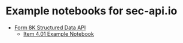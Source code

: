 # Example notebooks for sec-api.io

- [Form 8K Structured Data API](https://sec-api.io/docs/form-8k-data-search-api)
    - [Item 4.01 Example Notebook](./notebooks/form-8k/8k-item-4-01-tutorial-website.ipynb)
